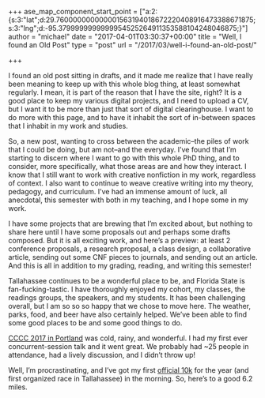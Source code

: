 +++
ase_map_component_start_point = ["a:2:{s:3:\"lat\";d:29.760000000000001563194018672220408916473388671875;s:3:\"lng\";d:-95.3799999999999954525264911353588104248046875;}"]
author = "michael"
date = "2017-04-01T03:30:37+00:00"
title = "Well, I found an Old Post"
type = "post"
url = "/2017/03/well-i-found-an-old-post/"

+++

I found an old post sitting in drafts, and it made me realize that I have really been meaning to keep up with this whole blog thing, at least somewhat regularly. I mean, it is part of the reason that I have the site, right? It is a good place to keep my various digital projects, and I need to upload a CV, but I want it to be more than just that sort of digital clearinghouse. I want to do more with this page, and to have it inhabit the sort of in-between spaces that I inhabit in my work and studies.

So, a new post, wanting to cross between the academic&#8211;the piles of work that I could be doing, but am not&#8211;and the everyday. I&#8217;ve found that I&#8217;m starting to discern where I want to go with this whole PhD thing, and to consider, more specifically, what those areas are and how they interact. I know that I still want to work with creative nonfiction in my work, regardless of context. I also want to continue to weave creative writing into my theory, pedagogy, and curriculum. I&#8217;ve had an immense amount of luck, all anecdotal, this semester with both in my teaching, and I hope some in my work.

I have some projects that are brewing that I&#8217;m excited about, but nothing to share here until I have some proposals out and perhaps some drafts composed. But it is all exciting work, and here&#8217;s a preview: at least 2 conference proposals, a research proposal, a class design, a collaborative article, sending out some CNF pieces to journals, and sending out an article. And this is all in addition to my grading, reading, and writing this semester!

Tallahassee continues to be a wonderful place to be, and Florida State is fan-fucking-tastic. I have thoroughly enjoyed my cohort, my classes, the readings groups, the speakers, and my students. It has been challenging overall, but I am so so so happy that we chose to move here. The weather, parks, food, and beer have also certainly helped. We&#8217;ve been able to find some good places to be and some good things to do.

[CCCC 2017 in Portland][1] was cold, rainy, and wonderful. I had my first ever concurrent-session talk and it went great. We probably had ~25 people in attendance, had a lively discussion, and I didn&#8217;t throw up!

Well, I&#8217;m procrastinating, and I&#8217;ve got my first [official 10k][2] for the year (and first organized race in Tallahassee) in the morning. So, here&#8217;s to a good 6.2 miles.

 [1]: http://www.ncte.org/cccc/conv
 [2]: http://www.springtime10k.com/index.html